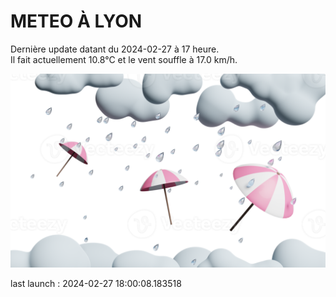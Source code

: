 # METEO À LYON

Dernière update datant du 2024-02-27 à 17 heure.  
Il fait actuellement 10.8°C et le vent souffle à 17.0 km/h.      

![](./.github/rain.png)

last launch : 2024-02-27 18:00:08.183518
